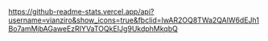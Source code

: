 https://github-readme-stats.vercel.app/api?username=vianziro&show_icons=true&fbclid=IwAR2OQ8TWa2QAlW6dEJh1Bo7amMjbAGaweEzRIYVaTOQkEIJg9UkdphMkqbQ
